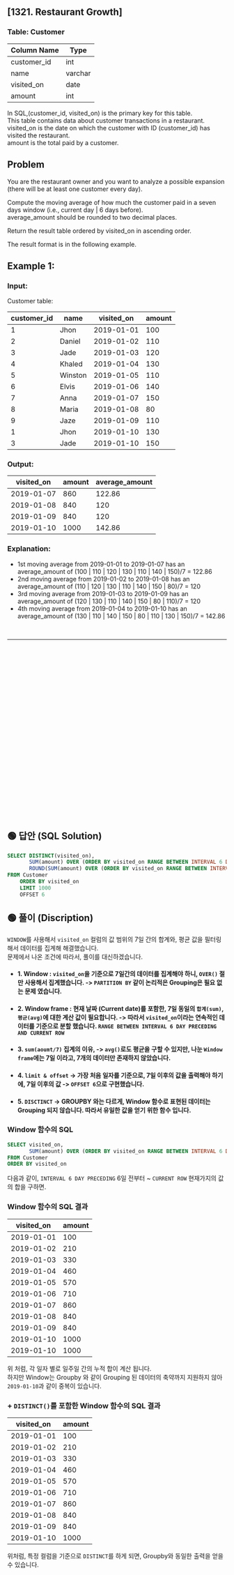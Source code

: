## [1321. Restaurant Growth]

### Table: Customer


| Column Name   | Type    |
|---------------|---------|
| customer_id   | int     |
| name          | varchar |
| visited_on    | date    |
| amount        | int     |

In SQL,(customer_id, visited_on) is the primary key for this table.  
This table contains data about customer transactions in a restaurant.  
visited_on is the date on which the customer with ID (customer_id) has visited the restaurant.  
amount is the total paid by a customer.  
 
## Problem 

You are the restaurant owner and you want to analyze a possible expansion (there will be at least one customer every day).  

Compute the moving average of how much the customer paid in a seven days window (i.e., current day | 6 days before).  
average_amount should be rounded to two decimal places.  

Return the result table ordered by visited_on in ascending order.  

The result format is in the following example.  

 

## Example 1:

### Input: 

Customer table:

| customer_id | name         | visited_on   | amount      |
|-------------|--------------|--------------|-------------|
| 1           | Jhon         | 2019-01-01   | 100         |
| 2           | Daniel       | 2019-01-02   | 110         |
| 3           | Jade         | 2019-01-03   | 120         |
| 4           | Khaled       | 2019-01-04   | 130         |
| 5           | Winston      | 2019-01-05   | 110         | 
| 6           | Elvis        | 2019-01-06   | 140         | 
| 7           | Anna         | 2019-01-07   | 150         |
| 8           | Maria        | 2019-01-08   | 80          |
| 9           | Jaze         | 2019-01-09   | 110         | 
| 1           | Jhon         | 2019-01-10   | 130         | 
| 3           | Jade         | 2019-01-10   | 150         | 

### Output: 

| visited_on   | amount       | average_amount |
|--------------|--------------|----------------|
| 2019-01-07   | 860          | 122.86         |
| 2019-01-08   | 840          | 120            |
| 2019-01-09   | 840          | 120            |
| 2019-01-10   | 1000         | 142.86         |

### Explanation: 
* 1st moving average from 2019-01-01 to 2019-01-07 has an average_amount of (100 | 110 | 120 | 130 | 110 | 140 | 150)/7 = 122.86
* 2nd moving average from 2019-01-02 to 2019-01-08 has an average_amount of (110 | 120 | 130 | 110 | 140 | 150 | 80)/7 = 120
* 3rd moving average from 2019-01-03 to 2019-01-09 has an average_amount of (120 | 130 | 110 | 140 | 150 | 80 | 110)/7 = 120
* 4th moving average from 2019-01-04 to 2019-01-10 has an average_amount of (130 | 110 | 140 | 150 | 80 | 110 | 130 | 150)/7 = 142.86


<br/>

---

<br/>
<br/>
<br/>
<br/>
<br/>
<br/>
<br/>
<br/>
<br/>
<br/>
<br/>
<br/>
<br/>
<br/>
<br/>
<br/>
<br/>
<br/>
<br/>
<br/>
<br/>
<br/>
<br/>


## 🟢 답안 (SQL Solution)

```sql
SELECT DISTINCT(visited_on),
       SUM(amount) OVER (ORDER BY visited_on RANGE BETWEEN INTERVAL 6 DAY PRECEDING AND CURRENT ROW) AS amount,
       ROUND(SUM(amount) OVER (ORDER BY visited_on RANGE BETWEEN INTERVAL 6 DAY PRECEDING AND CURRENT ROW)/7,2) AS average_amount
FROM Customer
    ORDER BY visited_on
    LIMIT 1000
    OFFSET 6
```

## 🟢 풀이 (Discription)
`WINDOW`를 사용해서 `visited_on` 컬럼의 값 범위의 7일 간의 합계와, 평균 값을 필터링해서 데이터를 집계해 해결했습니다.   
문제에서 나온 조건에 따라서, 풀이를 대신하겠습니다. 

* #### 1. Window : `visited_on`을 기준으로 7일간의 데이터를 집계해야 하니, `OVER()` 절만 사용해서 집계했습니다. -> `PARTITION BY` 같이 논리적은 Grouping은 필요 없는 문제 였습니다.  

* #### 2. Window frame : 현재 날짜 (Current date)를 포함한, 7일 동일의 `합계(sum)`, `평균(avg)`에 대한 계산 값이 필요합니다. -> 따라서 `visited_on`이라는 연속적인 데이터를 기준으로 분할 했습니다. `RANGE BETWEEN INTERVAL 6 DAY PRECEDING AND CURRENT ROW`

* #### 3. `sum(aoumt/7)` 집계의 이유, -> `avg()`로도 평균을 구할 수 있지만, 나눈 `Window frame`에는 7일 이라고, 7개의 데이터만 존재하지 않았습니다.  

* #### 4. `limit & offset` -> 가장 처음 일자를 기준으로, 7일 이후의 값을 출력해야 하기에, 7일 이후의 값 -> `OFFSET 6`으로 구현했습니다.  

* #### 5. `DISCTINCT` -> GROUPBY 와는 다르게, Window 함수로 표현된 데이터는 Grouping 되지 않습니다. 따라서 유일한 값을 얻기 위한 함수 입니다.  

### Window 함수의 SQL 

```sql
SELECT visited_on,
       SUM(amount) OVER (ORDER BY visited_on RANGE BETWEEN INTERVAL 6 DAY PRECEDING AND CURRENT ROW) AS amount
FROM Customer
ORDER BY visited_on
```
다음과 같이, `INTERVAL 6 DAY PRECEDING` 6일 전부터 ~ `CURRENT ROW` 현재가지의 값의 합을 구하면.  

### Window 함수의 SQL 결과

| visited_on | amount |
| ---------- | ------ |
| 2019-01-01 | 100    |
| 2019-01-02 | 210    |
| 2019-01-03 | 330    |
| 2019-01-04 | 460    |
| 2019-01-05 | 570    |
| 2019-01-06 | 710    |
| 2019-01-07 | 860    |
| 2019-01-08 | 840    |
| 2019-01-09 | 840    |
| 2019-01-10 | 1000   |
| 2019-01-10 | 1000   |  

위 처럼, 각 일자 별로 일주일 간의 누적 합이 계산 됩니다.    
하지만 Window는 Groupby 와 같이 Grouping 된 데이터의 축약까지 지원하지 않아 `2019-01-10`과 같이 중복이 있습니다.  

### + `DISTINCT()`를 포함한 Window 함수의 SQL 결과

| visited_on | amount |
| ---------- | ------ |
| 2019-01-01 | 100    |
| 2019-01-02 | 210    |
| 2019-01-03 | 330    |
| 2019-01-04 | 460    |
| 2019-01-05 | 570    |
| 2019-01-06 | 710    |
| 2019-01-07 | 860    |
| 2019-01-08 | 840    |
| 2019-01-09 | 840    |
| 2019-01-10 | 1000   |

위처럼, 특정 컬럼을 기준으로 `DISTINCT`를 하게 되면, Groupby와 동일한 출력을 얻을 수 있습니다.